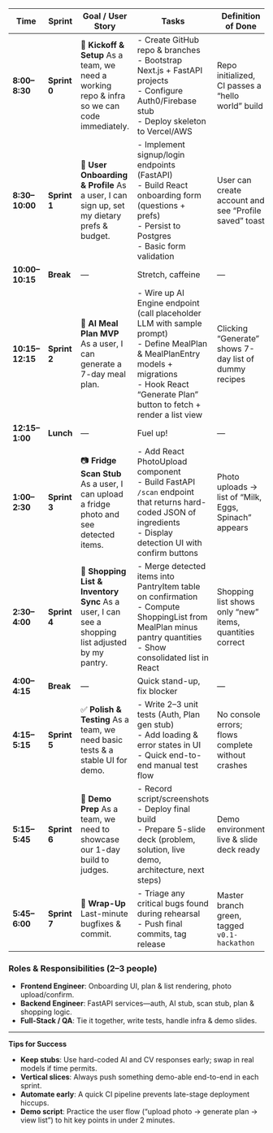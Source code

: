 
| Time            | Sprint       | Goal / User Story                                                                                  | Tasks                                                                                                                                                                                                  | Definition of Done                                       |
| --------------- | ------------ | -------------------------------------------------------------------------------------------------- | ------------------------------------------------------------------------------------------------------------------------------------------------------------------------------------------------------ | -------------------------------------------------------- |
| **8:00–8:30**   | **Sprint 0** | 🚀 **Kickoff & Setup**  As a team, we need a working repo & infra so we can code immediately.      | - Create GitHub repo & branches<br/>- Bootstrap Next.js + FastAPI projects<br/>- Configure Auth0/Firebase stub<br/>- Deploy skeleton to Vercel/AWS                                                     | Repo initialized, CI passes a “hello world” build        |
| **8:30–10:00**  | **Sprint 1** | 🔐 **User Onboarding & Profile**  As a user, I can sign up, set my dietary prefs & budget.         | - Implement signup/login endpoints (FastAPI)<br/>- Build React onboarding form (questions + prefs)<br/>- Persist to Postgres<br/>- Basic form validation                                               | User can create account and see “Profile saved” toast    |
| **10:00–10:15** | **Break**    | —                                                                                                  | Stretch, caffeine                                                                                                                                                                                      | —                                                        |
| **10:15–12:15** | **Sprint 2** | 📅 **AI Meal Plan MVP**  As a user, I can generate a 7-day meal plan.                              | - Wire up AI Engine endpoint (call placeholder LLM with sample prompt)<br/>- Define MealPlan & MealPlanEntry models + migrations<br/>- Hook React “Generate Plan” button to fetch + render a list view | Clicking “Generate” shows 7-day list of dummy recipes    |
| **12:15–1:00**  | **Lunch**    | —                                                                                                  | Fuel up!                                                                                                                                                                                               | —                                                        |
| **1:00–2:30**   | **Sprint 3** | 📷 **Fridge Scan Stub**  As a user, I can upload a fridge photo and see detected items.            | - Add React PhotoUpload component<br/>- Build FastAPI `/scan` endpoint that returns hard-coded JSON of ingredients<br/>- Display detection UI with confirm buttons                                     | Photo uploads → list of “Milk, Eggs, Spinach” appears    |
| **2:30–4:00**   | **Sprint 4** | 🛒 **Shopping List & Inventory Sync**  As a user, I can see a shopping list adjusted by my pantry. | - Merge detected items into PantryItem table on confirmation<br/>- Compute ShoppingList from MealPlan minus pantry quantities<br/>- Show consolidated list in React                                    | Shopping list shows only “new” items, quantities correct |
| **4:00–4:15**   | **Break**    | —                                                                                                  | Quick stand-up, fix blocker                                                                                                                                                                            | —                                                        |
| **4:15–5:15**   | **Sprint 5** | ✅ **Polish & Testing**  As a team, we need basic tests & a stable UI for demo.                     | - Write 2–3 unit tests (Auth, Plan gen stub)<br/>- Add loading & error states in UI<br/>- Quick end-to-end manual test flow                                                                            | No console errors; flows complete without crashes        |
| **5:15–5:45**   | **Sprint 6** | 🎤 **Demo Prep**  As a team, we need to showcase our 1-day build to judges.                        | - Record script/screenshots<br/>- Deploy final build<br/>- Prepare 5-slide deck (problem, solution, live demo, architecture, next steps)                                                               | Demo environment live & slide deck ready                 |
| **5:45–6:00**   | **Sprint 7** | 🏁 **Wrap-Up**  Last-minute bugfixes & commit.                                                     | - Triage any critical bugs found during rehearsal<br/>- Push final commits, tag release                                                                                                                | Master branch green, tagged `v0.1-hackathon`             |

### Roles & Responsibilities (2–3 people)

* **Frontend Engineer**: Onboarding UI, plan & list rendering, photo upload/confirm.
* **Backend Engineer**: FastAPI services—auth, AI stub, scan stub, plan & shopping logic.
* **Full-Stack / QA**: Tie it together, write tests, handle infra & demo slides.

---

**Tips for Success**

* **Keep stubs**: Use hard-coded AI and CV responses early; swap in real models if time permits.
* **Vertical slices**: Always push something demo-able end-to-end in each sprint.
* **Automate early**: A quick CI pipeline prevents late-stage deployment hiccups.
* **Demo script**: Practice the user flow (“upload photo → generate plan → view list”) to hit key points in under 2 minutes.

